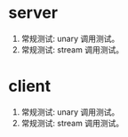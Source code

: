 # server
1. 常规测试: unary 调用测试。
2. 常规测试: stream 调用测试。


# client
1. 常规测试: unary 调用测试。
2. 常规测试: stream 调用测试。